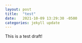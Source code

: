 ```yaml
---
layout: post
title:  "test"
date:   2021-10-09 13:29:30 -0500
categories: jekyll update
---
```


This is a test draft!
